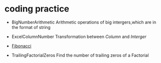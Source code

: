 coding practice
==========

* BigNumberArithmetic
    Arithmetic operations of  big intergers,which are in the format of string

* ExcelColumnNumber
    Transformation between *Column* and *Interger*

* [Fibonacci](http://en.wikipedia.org/wiki/Fibonacci_number)

* TrailingFactorialZeros
      Find the number of trailing zeros of a Factorial   
